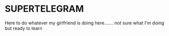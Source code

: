 # SUPERTELEGRAM
Here to do whatever my girlfriend is doing here....... not sure what I'm doing but ready to learn 
